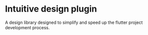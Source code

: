 # Intuitive design plugin

[//]: # ([![pub package]&#40;https://img.shields.io/pub/v/intuitive_design.svg&#41;]&#40;https://pub.dev/packages/intuitive_design&#41;)

A design library designed to simplify and speed up the flutter project development process.
